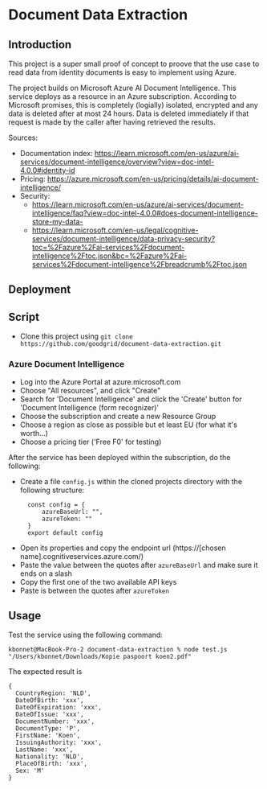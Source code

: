 # Document Data Extraction

## Introduction
This project is a super small proof of concept to proove that the use case to read data from identity documents is easy to implement using Azure. 

The project builds on Microsoft Azure AI Document Intelligence. This service deploys as a resource in an Azure subscription. According to Microsoft promises, this is completely (logially) isolated, encrypted and any data is deleted after at most 24 hours. Data is deleted immediately if that request is made by the caller after having retrieved the results.

Sources:
- Documentation index: https://learn.microsoft.com/en-us/azure/ai-services/document-intelligence/overview?view=doc-intel-4.0.0#identity-id
- Pricing: https://azure.microsoft.com/en-us/pricing/details/ai-document-intelligence/
- Security: 
  - https://learn.microsoft.com/en-us/azure/ai-services/document-intelligence/faq?view=doc-intel-4.0.0#does-document-intelligence-store-my-data-
  - https://learn.microsoft.com/en-us/legal/cognitive-services/document-intelligence/data-privacy-security?toc=%2Fazure%2Fai-services%2Fdocument-intelligence%2Ftoc.json&bc=%2Fazure%2Fai-services%2Fdocument-intelligence%2Fbreadcrumb%2Ftoc.json


## Deployment

## Script

- Clone this project using `git clone https://github.com/goodgrid/document-data-extraction.git`

### Azure Document Intelligence

- Log into the Azure Portal at azure.microsoft.com
- Choose "All resources", and click "Create"
- Search for 'Document Intelligence' and click the 'Create' button for 'Document Intelligence (form recognizer)'
- Choose the subscription and create a new Resource Group
- Choose a region as close as possible but et least EU (for what it's worth...)
- Choose a pricing tier ('Free F0' for testing)

After the service has been deployed within the subscription, do the following:

- Create a file `config.js` within the cloned projects directory with the following structure:
  ```
    const config = {
        azureBaseUrl: "",
        azureToken: ""
    }
    export default config
  ```
- Open its properties and copy the endpoint url (https://[chosen name].cognitiveservices.azure.com/)
- Paste the value between the quotes after `azureBaseUrl` and make sure it ends on a slash
- Copy the first one of the two available API keys 
- Paste is between the quotes after `azureToken`

## Usage

Test the service using the following command:
```
kbonnet@MacBook-Pro-2 document-data-extraction % node test.js "/Users/kbonnet/Downloads/Kopie paspoort koen2.pdf"
```

The expected result is

```
{
  CountryRegion: 'NLD',
  DateOfBirth: 'xxx',
  DateOfExpiration: 'xxx',
  DateOfIssue: 'xxx',
  DocumentNumber: 'xxx',
  DocumentType: 'P',
  FirstName: 'Koen',
  IssuingAuthority: 'xxx',
  LastName: 'xxx',
  Nationality: 'NLD',
  PlaceOfBirth: 'xxx',
  Sex: 'M'
}
```

